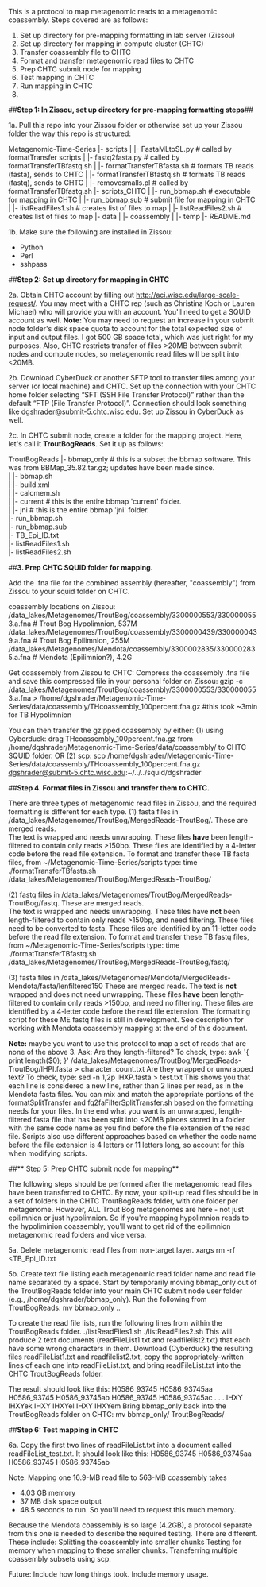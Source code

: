 
This is a protocol to map metagenomic reads to a metagenomic coassembly. Steps covered are as follows:  
1. Set up directory for pre-mapping formatting in lab server (Zissou)  
2. Set up directory for mapping in compute cluster (CHTC)  
3. Transfer coassembly file to CHTC  
4. Format and transfer metagenomic read files to CHTC  
5. Prep CHTC submit node for mapping  
6. Test mapping in CHTC  
7. Run mapping in CHTC  
8. 

##**Step 1: In Zissou, set up directory for pre-mapping formatting steps**##

1a. Pull this repo into your Zissou folder or otherwise set up your Zissou folder the way this repo is structured:

Metagenomic-Time-Series
|- scripts
| |- FastaMLtoSL.py             # called by formatTransfer scripts
| |- fastq2fasta.py             # called by formatTransferTBfastq.sh
| |- formatTransferTBfasta.sh   # formats TB reads (fasta), sends to CHTC
| |- formatTransferTBfastq.sh   # formats TB reads (fastq), sends to CHTC
| |- removesmalls.pl            # called by formatTransferTBfastq.sh
|- scripts_CHTC
| |- run_bbmap.sh               # executable for mapping in CHTC
| |- run_bbmap.sub              # submit file for mapping in CHTC
| |- listReadFiles1.sh          # creates list of files to map
| |- listReadFiles2.sh          # creates list of files to map
|- data
| |- coassembly
| |- temp
|- README.md

1b. Make sure the following are installed in Zissou:
- Python
- Perl
- sshpass

##**Step 2: Set up directory for mapping in CHTC**

2a. Obtain CHTC account by filling out http://aci.wisc.edu/large-scale-request/. You may meet with a CHTC rep (such as Christina Koch or Lauren Michael) who will provide you with an account. You'll need to get a SQUID account as well. **Note:** You may need to request an increase in your submit node folder's disk space quota to account for the total expected size of input and output files. I got 500 GB space total, which was just right for my purposes. Also, CHTC restricts transfer of files >20MB between submit nodes and compute nodes, so metagenomic read files will be split into <20MB.

2b. Download CyberDuck or another SFTP tool to transfer files among your server (or local machine) and CHTC. Set up the connection with your CHTC home folder selecting “SFT (SSH File Transfer Protocol)” rather than the default “FTP (File Transfer Protocol)”. Connection should look something like dgshrader@submit-5.chtc.wisc.edu. Set up Zissou in CyberDuck as well. 

2c. In CHTC submit node, create a folder for the mapping project. Here, let's call it **TroutBogReads**. Set it up as follows:

TroutBogReads
|- bbmap_only   # this is a subset the bbmap software. This was from BBMap_35.82.tar.gz; updates have been made since.  
| |- bbmap.sh  
| |- build.xml  
| |- calcmem.sh  
| |- current    # this is the entire bbmap 'current' folder.  
| |- jni        # this is the entire bbmap 'jni' folder.  
|- run_bbmap.sh  
|- run_bbmap.sub  
|- TB_Epi_ID.txt  
|- listReadFiles1.sh  
|- listReadFiles2.sh  

##**3. Prep CHTC SQUID folder for mapping.**

Add the .fna file for the combined assembly (hereafter, "coassembly") from Zissou to your squid folder on CHTC.

coassembly locations on Zissou:
/data_lakes/Metagenomes/TroutBog/coassembly/3300000553/3300000553.a.fna # Trout Bog Hypolimnion, 537M
/data_lakes/Metagenomes/TroutBog/coassembly/3300000439/3300000439.a.fna # Trout Bog Epilimnion, 255M
    /data_lakes/Metagenomes/Mendota/coassembly/3300002835/3300002835.a.fna # Mendota (Epilimnion?), 4.2G

Get coassembly from Zissou to CHTC:
Compress the coassembly .fna file and save this compressed file in your personal folder on Zissou:
    gzip -c /data_lakes/Metagenomes/TroutBog/coassembly/3300000553/3300000553.a.fna > /home/dgshrader/Metagenomic-Time-Series/data/coassembly/THcoassembly_100percent.fna.gz #this took ~3min for TB Hypolimnion

You can then transfer the gzipped coassembly by either: 
(1) using Cyberduck: drag THcoassembly_100percent.fna.gz from /home/dgshrader/Metagenomic-Time-Series/data/coassembly/ to CHTC SQUID folder.
OR
(2) scp:
    scp /home/dgshrader/Metagenomic-Time-Series/data/coassembly/THcoassembly_100percent.fna.gz dgshrader@submit-5.chtc.wisc.edu:~/../../squid/dgshrader

##**Step 4. Format files in Zissou and transfer them to CHTC.**

There are three types of metagenomic read files in Zissou, and the required formatting is different for each type. 
(1) fasta files in /data_lakes/Metagenomes/TroutBog/MergedReads-TroutBog/. 
These are merged reads.  
The text is wrapped and needs unwrapping.
These files **have** been length-filtered to contain only reads >150bp.
These files are identified by a 4-letter code before the read file extension.
To format and transfer these TB fasta files, from ~/Metagenomic-Time-Series/scripts type:
    time ./formatTransferTBfasta.sh /data_lakes/Metagenomes/TroutBog/MergedReads-TroutBog/

(2) fastq files in /data_lakes/Metagenomes/TroutBog/MergedReads-TroutBog/fastq. 
These are merged reads.  
The text is wrapped and needs unwrapping.
These files have **not** been length-filtered to contain only reads >150bp, and need filtering.
These files need to be converted to fasta.
These files are identified by an 11-letter code before the read file extension.
To format and transfer these TB fastq files, from ~/Metagenomic-Time-Series/scripts type:
    time ./formatTransferTBfastq.sh /data_lakes/Metagenomes/TroutBog/MergedReads-TroutBog/fastq/

(3) fasta files in /data_lakes/Metagenomes/Mendota/MergedReads-Mendota/fasta/lenfiltered150
These are merged reads.
The text is **not** wrapped and does not need unwrapping.
These files **have** been length-filtered to contain only reads >150bp, and need no filtering.
These files are identified by a 4-letter code before the read file extension.
The formatting script for these ME fastq files is still in development. See description for working with Mendota coassembly mapping at the end of this document.

**Note:** maybe you want to use this protocol to map a set of reads that are none of the above 3. Ask:
Are they length-filtered? To check, type:
    awk '{ print length($0); }' /data_lakes/Metagenomes/TroutBog/MergedReads-TroutBog/IHPI.fasta > character_count.txt
Are they wrapped or unwrapped text? To check, type:
    sed -n 1,2p IHXP.fasta > test.txt
This shows you that each line is considered a new line, rather than 2 lines per read, as in the Mendota fasta files.
You can mix and match the appropriate portions of the formatSplitTransfer and fq2faFilterSplitTransfer.sh based on the formatting needs for your files. In the end what you want is an unwrapped, length-filtered fasta file that has been split into <20MB pieces stored in a folder with the same code name as you find before the file extension of the read file. Scripts also use different approaches based on whether the code name before the file extension is 4 letters or 11 letters long, so account for this when modifying scripts.

##** Step 5: Prep CHTC submit node for mapping**

The following steps should be performed after the metagenomic read files have been transferred to CHTC. By now, your split-up read files should be in a set of folders in the CHTC TroutBogReads folder, with one folder per metagenome. However, ALL Trout Bog metagenomes are here - not just epilimnion or just hypolimnion. So if you're mapping hypolimnion reads to the hypoliminion coassembly, you'll want to get rid of the epilimnion metagenomic read folders and vice versa.

5a. Delete metagenomic read files from non-target layer. 
    xargs rm -rf <TB_Epi_ID.txt

5b. Create text file listing each metagenomic read folder name and read file name separated by a space. Start by temporarily moving bbmap_only out of the TroutBogReads folder into your main CHTC submit node user folder (e.g., /home/dgshrader/bbmap_only). Run the following from TroutBogReads:
    mv bbmap_only ..

To create the read file lists, run the following lines from within the TroutBogReads folder. 
    ./listReadFiles1.sh
    ./listReadFiles2.sh
This will produce 2 text documents (readFileList1.txt and readfilelist2.txt) that each have some wrong characters in them. Download (Cyberduck) the resulting files readFileList1.txt and readfilelist2.txt, copy the appropriately-written lines of each one into readFileList.txt, and bring readFileList.txt into the CHTC TroutBogReads folder.

The result should look like this:
    H0586_93745 H0586_93745aa
    H0586_93745 H0586_93745ab
    H0586_93745 H0586_93745ac
    .
    .
    .
    IHXY IHXYek
    IHXY IHXYel
    IHXY IHXYem
Bring bbmap_only back into the TroutBogReads folder on CHTC:
    mv bbmap_only/ TroutBogReads/


##**Step 6: Test mapping in CHTC**

6a. Copy the first two lines of readFileList.txt into a document called readFileList_test.txt. It should look like this:
    H0586_93745 H0586_93745aa
    H0586_93745 H0586_93745ab

Note: Mapping one 16.9-MB read file to 563-MB coassembly takes
- 4.03 GB memory
- 37 MB disk space output
- 48.5 seconds to run.
So you'll need to request this much memory.


Because the Mendota coassembly is so large (4.2GB), a protocol separate from this one is needed to describe the required testing. There are different. These include:
Splitting the coassembly into smaller chunks
Testing for memory when mapping to these smaller chunks.
Transferring multiple coassembly subsets using scp.

Future:
Include how long things took.
Include memory usage.
